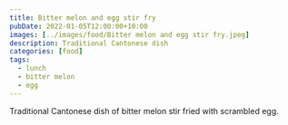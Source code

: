 ```yaml
---
title: Bitter melon and egg stir fry
pubDate: 2022-01-05T12:00:00+10:00
images: [../images/food/Bitter melon and egg stir fry.jpeg]
description: Traditional Cantonese dish
categories: [food]
tags:
  - lunch
  - bitter melon
  - egg
---
```


Traditional Cantonese dish of bitter melon stir fried with scrambled egg.
